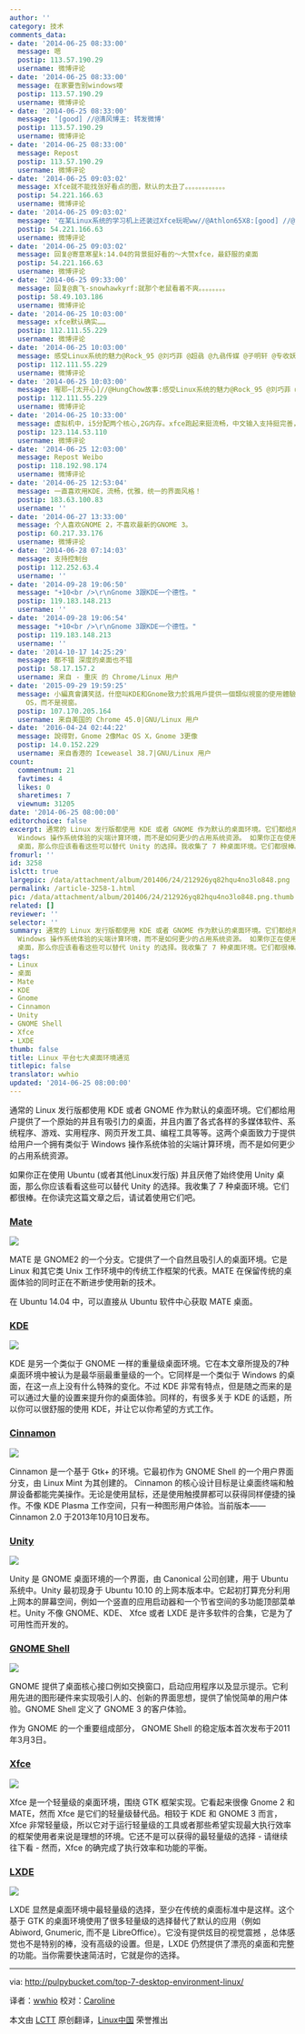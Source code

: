 ```yaml
---
author: ''
category: 技术
comments_data:
- date: '2014-06-25 08:33:00'
  message: 嗯
  postip: 113.57.190.29
  username: 微博评论
- date: '2014-06-25 08:33:00'
  message: 在家要告别windows喽
  postip: 113.57.190.29
  username: 微博评论
- date: '2014-06-25 08:33:00'
  message: '[good] //@清风博主: 转发微博'
  postip: 113.57.190.29
  username: 微博评论
- date: '2014-06-25 08:33:00'
  message: Repost
  postip: 113.57.190.29
  username: 微博评论
- date: '2014-06-25 09:03:02'
  message: Xfce就不能找张好看点的图，默认的太丑了。。。。。。。。。。。。
  postip: 54.221.166.63
  username: 微博评论
- date: '2014-06-25 09:03:02'
  message: '在某Linux系统的学习机上还装过Xfce玩呢ww//@Athlon65X8:[good] //@清风博主: 转发微博'
  postip: 54.221.166.63
  username: 微博评论
- date: '2014-06-25 09:03:02'
  message: 回复@寄意寒星k:14.04的背景挺好看的～大赞xfce，最舒服的桌面
  postip: 54.221.166.63
  username: 微博评论
- date: '2014-06-25 09:33:00'
  message: 回复@袁飞-snowhawkyrf:就那个老鼠看着不爽。。。。。。。。
  postip: 58.49.103.186
  username: 微博评论
- date: '2014-06-25 10:03:00'
  message: xfce默认确实……
  postip: 112.111.55.229
  username: 微博评论
- date: '2014-06-25 10:03:00'
  message: 感受Linux系统的魅力@Rock_95 @刘巧菲 @超骉 @九骉传媒 @子明轩 @专收妖精-5毛钱一个
  postip: 112.111.55.229
  username: 微博评论
- date: '2014-06-25 10:03:00'
  message: 喔耶~[太开心]//@HungChow故事:感受Linux系统的魅力@Rock_95 @刘巧菲 @超骉 @九骉传媒 @子明轩 @专收妖精-5毛钱一个
  postip: 112.111.55.229
  username: 微博评论
- date: '2014-06-25 10:33:00'
  message: 虚拟机中，i5分配两个核心,2G内存。xfce跑起来挺流畅，中文输入支持挺完善，因为太丑卸掉了。gnome3实在太卡，其次依次是unity，cinnamon，xfce虚拟机中的显卡驱动很不完善没办法。
  postip: 123.114.53.110
  username: 微博评论
- date: '2014-06-25 12:03:00'
  message: Repost Weibo
  postip: 118.192.98.174
  username: 微博评论
- date: '2014-06-25 12:53:04'
  message: 一直喜欢用KDE，流畅，优雅，统一的界面风格！
  postip: 183.63.100.83
  username: ''
- date: '2014-06-27 13:33:00'
  message: 个人喜欢GNOME 2，不喜欢最新的GNOME 3。
  postip: 60.217.33.176
  username: 微博评论
- date: '2014-06-28 07:14:03'
  message: 支持控制台
  postip: 112.252.63.4
  username: ''
- date: '2014-09-28 19:06:50'
  message: "+10<br />\r\nGnome 3跟KDE一个德性。"
  postip: 119.183.148.213
  username: ''
- date: '2014-09-28 19:06:54'
  message: "+10<br />\r\nGnome 3跟KDE一个德性。"
  postip: 119.183.148.213
  username: ''
- date: '2014-10-17 14:25:29'
  message: 都不错 深度的桌面也不错
  postip: 58.17.157.2
  username: 来自 - 重庆 的 Chrome/Linux 用户
- date: '2015-09-29 19:59:25'
  message: 小編真會講笑話，什麼叫KDE和Gnome致力於爲用戶提供一個類似視窗的使用體驗，我都懷疑小編沒用過linux，KDE看似很像視窗，實際上使用體驗完全不一樣，再說都說Gnome像Mac
    OS，而不是視窗。
  postip: 107.170.205.164
  username: 来自美国的 Chrome 45.0|GNU/Linux 用户
- date: '2016-04-24 02:44:22'
  message: 說得對，Gnome 2像Mac OS X，Gnome 3更像
  postip: 14.0.152.229
  username: 来自香港的 Iceweasel 38.7|GNU/Linux 用户
count:
  commentnum: 21
  favtimes: 4
  likes: 0
  sharetimes: 7
  viewnum: 31205
date: '2014-06-25 08:00:00'
editorchoice: false
excerpt: 通常的 Linux 发行版都使用 KDE 或者 GNOME 作为默认的桌面环境。它们都给用户提供了一个原始的并且有吸引力的桌面，并且内置了各式各样的多媒体软件、系统程序、游戏、实用程序、网页开发工具、编程工具等等。这两个桌面致力于提供给用户一个拥有类似于
  Windows 操作系统体验的尖端计算环境，而不是如何更少的占用系统资源。 如果你正在使用 Ubuntu (或者其他Linux发行版) 并且厌倦了始终使用 Unity
  桌面，那么你应该看看这些可以替代 Unity 的选择。我收集了 7 种桌面环境。它们都很棒。在你读完这篇文章之后，请试着使用它们吧。 Mate
fromurl: ''
id: 3258
islctt: true
largepic: /data/attachment/album/201406/24/212926yq82hqu4no3lo848.png
permalink: /article-3258-1.html
pic: /data/attachment/album/201406/24/212926yq82hqu4no3lo848.png.thumb.jpg
related: []
reviewer: ''
selector: ''
summary: 通常的 Linux 发行版都使用 KDE 或者 GNOME 作为默认的桌面环境。它们都给用户提供了一个原始的并且有吸引力的桌面，并且内置了各式各样的多媒体软件、系统程序、游戏、实用程序、网页开发工具、编程工具等等。这两个桌面致力于提供给用户一个拥有类似于
  Windows 操作系统体验的尖端计算环境，而不是如何更少的占用系统资源。 如果你正在使用 Ubuntu (或者其他Linux发行版) 并且厌倦了始终使用 Unity
  桌面，那么你应该看看这些可以替代 Unity 的选择。我收集了 7 种桌面环境。它们都很棒。在你读完这篇文章之后，请试着使用它们吧。 Mate
tags:
- Linux
- 桌面
- Mate
- KDE
- Gnome
- Cinnamon
- Unity
- GNOME Shell
- Xfce
- LXDE
thumb: false
title: Linux 平台七大桌面环境通览
titlepic: false
translator: wwhio
updated: '2014-06-25 08:00:00'
---
```


通常的 Linux 发行版都使用 KDE 或者 GNOME 作为默认的桌面环境。它们都给用户提供了一个原始的并且有吸引力的桌面，并且内置了各式各样的多媒体软件、系统程序、游戏、实用程序、网页开发工具、编程工具等等。这两个桌面致力于提供给用户一个拥有类似于 Windows 操作系统体验的尖端计算环境，而不是如何更少的占用系统资源。


如果你正在使用 Ubuntu (或者其他Linux发行版) 并且厌倦了始终使用 Unity 桌面，那么你应该看看这些可以替代 Unity 的选择。我收集了 7 种桌面环境。它们都很棒。在你读完这篇文章之后，请试着使用它们吧。


### [Mate](http://mate-desktop.org/)


![](/data/attachment/album/201406/24/212926yq82hqu4no3lo848.png)


MATE 是 GNOME2 的一个分支。它提供了一个自然且吸引人的桌面环境。它是 Linux 和其它类 Unix 工作环境中的传统工作框架的代表。MATE 在保留传统的桌面体验的同时正在不断进步使用新的技术。


在 Ubuntu 14.04 中，可以直接从 Ubuntu 软件中心获取 MATE 桌面。


### [KDE](http://kde.org/)


![](/data/attachment/album/201406/24/212929enysynrirnenmpps.png)


KDE 是另一个类似于 GNOME 一样的重量级桌面环境。它在本文章所提及的7种桌面环境中被认为是最华丽最重量级的一个。它同样是一个类似于 Windows 的桌面，在这一点上没有什么特殊的变化。不过 KDE 非常有特点，但是随之而来的是可以通过大量的设置来提升你的桌面体验。同样的，有很多关于 KDE 的话题，所以你可以很舒服的使用 KDE，并让它以你希望的方式工作。


### [Cinnamon](http://cinnamon.linuxmint.com/)


![](/data/attachment/album/201406/24/212931oxcasq8synnz277z.jpg)


Cinnamon 是一个基于 Gtk+ 的环境。它最初作为 GNOME Shell 的一个用户界面分支，由 Linux Mint 为其创建的。 Cinnamon 的核心设计目标是让桌面终端和触屏设备都能完美操作。无论是使用鼠标，还是使用触摸屏都可以获得同样便捷的操作。不像 KDE Plasma 工作空间，只有一种图形用户体验。当前版本—— Cinnamon 2.0 于2013年10月10日发布。


### [Unity](https://unity.ubuntu.com/)


![](/data/attachment/album/201406/24/212933rggm6wbjbgk0z6ct.png)


Unity 是 GNOME 桌面环境的一个界面，由 Canonical 公司创建，用于 Ubuntu 系统中。Unity 最初现身于 Ubuntu 10.10 的上网本版本中。它起初打算充分利用上网本的屏幕空间，例如一个竖直的应用启动器和一个节省空间的多功能顶部菜单栏。Unity 不像 GNOME、KDE、 Xfce 或者 LXDE 是许多软件的合集，它是为了可用性而开发的。


### [GNOME Shell](http://www.gnome.org/)


![](/data/attachment/album/201406/24/212934vgokx7kwokwkbzop.png)


GNOME 提供了桌面核心接口例如交换窗口，启动应用程序以及显示提示。它利用先进的图形硬件来实现吸引人的、创新的界面思想，提供了愉悦简单的用户体验。GNOME Shell 定义了 GNOME 3 的客户体验。


作为 GNOME 的一个重要组成部分， GNOME Shell 的稳定版本首次发布于2011年3月3日。


### [Xfce](http://xfce.org/)


![](/data/attachment/album/201406/24/212936hijmi1rczjx88irs.jpg)


Xfce 是一个轻量级的桌面环境，围绕 GTK 框架实现。它看起来很像 Gnome 2 和 MATE，然而 Xfce 是它们的轻量级替代品。相较于 KDE 和 GNOME 3 而言，Xfce 非常轻量级，所以它对于运行轻量级的工具或者那些希望实现最大执行效率的框架使用者来说是理想的环境。它还不是可以获得的最轻量级的选择 - 请继续往下看 - 然而，Xfce 的确完成了执行效率和功能的平衡。


### [LXDE](http://lxde.org/)


![](/data/attachment/album/201406/24/212938tdzsss2dd8skuksk.png)


LXDE 显然是桌面环境中最轻量级的选择，至少在传统的桌面标准中是这样。这个基于 GTK 的桌面环境使用了很多轻量级的选择替代了默认的应用（例如 Abiword, Gnumeric, 而不是 LibreOffice）。它没有提供炫目的视觉震撼 ，总体感觉也不是特别的棒，没有高级的设置。但是，LXDE 仍然提供了漂亮的桌面和完整的功能。当你需要快速简洁时，它就是你的选择。




---


via: <http://pulpybucket.com/top-7-desktop-environment-linux/>


译者：[wwhio](https://github.com/wwhio) 校对：[Caroline](https://github.com/carolinewuyan)


本文由 [LCTT](https://github.com/LCTT/TranslateProject) 原创翻译，[Linux中国](http://linux.cn/) 荣誉推出